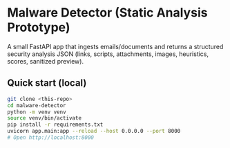 # Malware Detector (Static Analysis Prototype)

A small FastAPI app that ingests emails/documents and returns a structured security analysis JSON (links, scripts, attachments, images, heuristics, scores, sanitized preview).

## Quick start (local)
```bash
git clone <this-repo>
cd malware-detector
python -m venv venv
source venv/bin/activate
pip install -r requirements.txt
uvicorn app.main:app --reload --host 0.0.0.0 --port 8000
# Open http://localhost:8000
